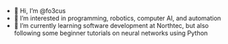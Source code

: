 - 👋 Hi, I’m @fo3cus
- 👀 I’m interested in programming, robotics, computer AI, and automation
- 🌱 I’m currently learning software development at Northtec, but also following some beginner tutorials on neural networks using Python

<!---
fo3cus/fo3cus is a ✨ special ✨ repository because its `README.md` (this file) appears on your GitHub profile.
You can click the Preview link to take a look at your changes.
--->
